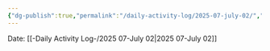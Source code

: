 ```yaml
---
{"dg-publish":true,"permalink":"/daily-activity-log/2025-07-july-02/","noteIcon":"","created":"2025-07-07T14:23:43.531-05:00"}
---
```


Date: [[-Daily Activity Log-/2025 07-July 02\|2025 07-July 02]]

